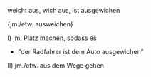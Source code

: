 weicht aus, wich aus, ist ausgewichen

{jm./etw. ausweichen}

I) jm. Platz machen, sodass es
-   "der Radfahrer ist dem Auto ausgewichen"

II) jm./etw. aus dem Wege gehen